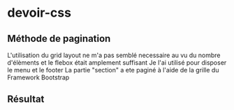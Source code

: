 # devoir-css
## Méthode de pagination
L'utilisation du grid layout ne m'a pas semblé necessaire au vu du nombre d'élèments et le flebox était amplement suffisant 
Je l'ai utilisé pour disposer le menu et le footer
La partie "section" a ete paginé à l'aide de la grille du Framework Bootstrap 

## Résultat 
